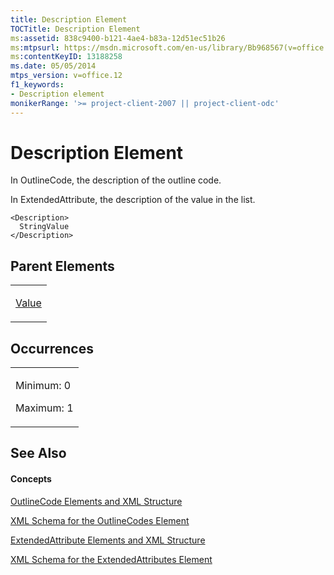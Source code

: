 ```yaml
---
title: Description Element
TOCTitle: Description Element
ms:assetid: 838c9400-b121-4ae4-b83a-12d51ec51b26
ms:mtpsurl: https://msdn.microsoft.com/en-us/library/Bb968567(v=office.12)
ms:contentKeyID: 13188258
ms.date: 05/05/2014
mtps_version: v=office.12
f1_keywords:
- Description element
monikerRange: '>= project-client-2007 || project-client-odc'
---
```


# Description Element




In OutlineCode, the description of the outline code.

In ExtendedAttribute, the description of the value in the list.

    <Description>
      StringValue
    </Description>

## Parent Elements

<table>
<colgroup>
<col style="width: 100%" />
</colgroup>
<tbody>
<tr class="odd">
<td><p><a href="value-element.md">Value</a></p></td>
</tr>
</tbody>
</table>

## Occurrences

<table>
<colgroup>
<col style="width: 100%" />
</colgroup>
<tbody>
<tr class="odd">
<td><p>Minimum: 0</p>
<p>Maximum: 1</p></td>
</tr>
</tbody>
</table>

## See Also

#### Concepts

[OutlineCode Elements and XML Structure](outlinecode-elements-and-xml-structure.md)

[XML Schema for the OutlineCodes Element](xml-schema-for-the-outlinecodes-element.md)

[ExtendedAttribute Elements and XML Structure](extendedattribute-elements-and-xml-structure.md)

[XML Schema for the ExtendedAttributes Element](xml-schema-for-the-extendedattributes-element.md)

